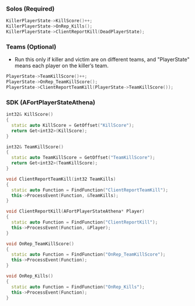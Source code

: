 ### Solos (Required)
```cpp
KillerPlayerState->KillScore()++;
KillerPlayerState->OnRep_Kills();
KillerPlayerState->ClientReportKill(DeadPlayerState);
```

### Teams (Optional)
- Run this only if killer and victim are on different teams, and "PlayerState" means each player on the killer’s team.
```cpp
PlayerState->TeamKillScore()++;
PlayerState->OnRep_TeamKillScore();
PlayerState->ClientReportTeamKill(PlayerState->TeamKillScore());
```

### SDK (AFortPlayerStateAthena)
```cpp
int32& KillScore()
{
  static auto KillScore = GetOffset("KillScore");
  return Get<int32>(KillScore);
}

int32& TeamKillScore()
{
  static auto TeamKillScore = GetOffset("TeamKillScore");
  return Get<int32>(TeamKillScore);
}

void ClientReportTeamKill(int32 TeamKills) 
{
  static auto Function = FindFunction("ClientReportTeamKill");
  this->ProcessEvent(Function, &TeamKills);
}

void ClientReportKill(AFortPlayerStateAthena* Player)
{
  static auto Function = FindFunction("ClientReportKill");
  this->ProcessEvent(Function, &Player);
}

void OnRep_TeamKillScore()
{
  static auto Function = FindFunction("OnRep_TeamKillScore");
  this->ProcessEvent(Function);
}

void OnRep_Kills()
{
  static auto Function = FindFunction("OnRep_Kills");
  this->ProcessEvent(Function);
}
```
